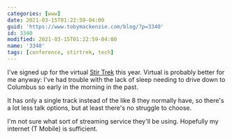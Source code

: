 ```yaml
---
categories: [www]
date: 2021-03-15T01:22:59-04:00
guid: 'https://www.tobymackenzie.com/blog/?p=3340'
id: 3340
modified: 2021-03-15T01:22:59-04:00
name: '3340'
tags: [conference, stirtrek, tech]
---
```


I've signed up for the virtual [Stir Trek](https://stirtrek.com/) this year.<!--more-->  Virtual is probably better for me anyway:  I've had trouble with the lack of sleep needing to drive down to Columbus so early in the morning in the past.

It has only a single track instead of the like 8 they normally have, so there's a lot less talk options, but at least there's no struggle to choose.

I'm not sure what sort of streaming service they'll be using.  Hopefully my internet (T Mobile) is sufficient.
